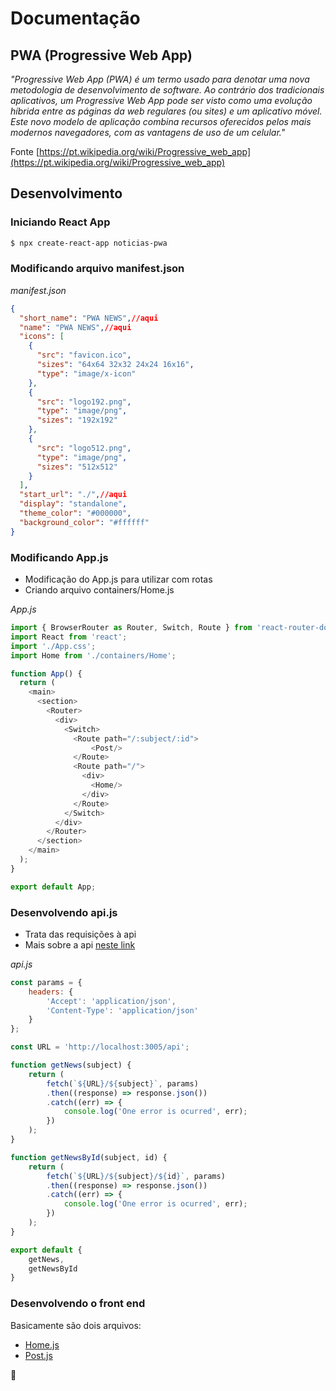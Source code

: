 # Documentação

## PWA (Progressive Web App)

*"Progressive Web App (PWA) é um termo usado para denotar uma nova metodologia de desenvolvimento de software. Ao contrário dos tradicionais aplicativos, um Progressive Web App pode ser visto como uma evolução híbrida entre as páginas da web regulares (ou sites) e um aplicativo móvel. Este novo modelo de aplicação combina recursos oferecidos pelos mais modernos navegadores, com as vantagens de uso de um celular."*

Fonte [https://pt.wikipedia.org/wiki/Progressive_web_app](https://pt.wikipedia.org/wiki/Progressive_web_app)

## Desenvolvimento

### Iniciando React App

```bash
$ npx create-react-app noticias-pwa
```
### Modificando arquivo manifest.json

*manifest.json*

```json
{
  "short_name": "PWA NEWS",//aqui
  "name": "PWA NEWS",//aqui
  "icons": [
    {
      "src": "favicon.ico",
      "sizes": "64x64 32x32 24x24 16x16",
      "type": "image/x-icon"
    },
    {
      "src": "logo192.png",
      "type": "image/png",
      "sizes": "192x192"
    },
    {
      "src": "logo512.png",
      "type": "image/png",
      "sizes": "512x512"
    }
  ],
  "start_url": "./",//aqui
  "display": "standalone",
  "theme_color": "#000000",
  "background_color": "#ffffff"
}
```
### Modificando App.js

- Modificação do App.js para utilizar com rotas
- Criando arquivo containers/Home.js 

*App.js*

```javascript
import { BrowserRouter as Router, Switch, Route } from 'react-router-dom';
import React from 'react';
import './App.css';
import Home from './containers/Home';

function App() {
  return (
    <main>
      <section>
        <Router>
          <div>
            <Switch>
              <Route path="/:subject/:id">
                  <Post/>
              </Route>
              <Route path="/">
                <div>
                  <Home/>
                </div>
              </Route>
            </Switch>
          </div>
        </Router>
      </section>
    </main>
  );
}

export default App;

```
### Desenvolvendo api.js

- Trata das requisições à api
- Mais sobre a api [neste link](https://github.com/NeiTDutra/dio-react-pwa-api)

*api.js*

```javascript
const params = {
    headers: {
        'Accept': 'application/json',
        'Content-Type': 'application/json'
    }
};

const URL = 'http://localhost:3005/api';

function getNews(subject) {
    return (
        fetch(`${URL}/${subject}`, params)
        .then((response) => response.json())
        .catch((err) => {
            console.log('One error is ocurred', err);
        })
    );
}

function getNewsById(subject, id) {
    return (
        fetch(`${URL}/${subject}/${id}`, params)
        .then((response) => response.json())
        .catch((err) => {
            console.log('One error is ocurred', err);
        })
    );
}

export default {
    getNews,
    getNewsById
}
```

### Desenvolvendo o front end

Basicamente são dois arquivos:

- [Home.js](https://github.com/NeiTDutra/dio-react-pwa/blob/master/HOME.md)
- [Post.js](https://github.com/NeiTDutra/dio-react-pwa/blob/master/POST.md)

:construction:
